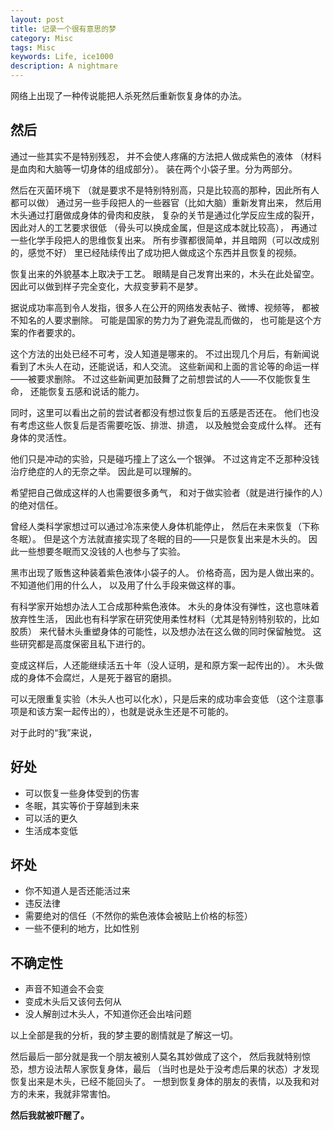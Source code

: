 ```yaml
---
layout: post
title: 记录一个很有意思的梦
category: Misc
tags: Misc
keywords: Life, ice1000
description: A nightmare
---
```



网络上出现了一种传说能把人杀死然后重新恢复身体的办法。


## 然后

通过一些其实不是特别残忍，
并不会使人疼痛的方法把人做成紫色的液体
（材料是血肉和大脑等一切身体的组成部分）。
装在两个小袋子里。分为两部分。

然后在灭菌环境下
（就是要求不是特别特别高，只是比较高的那种，因此所有人都可以做）
通过另一些手段把人的一些器官（比如大脑）重新发育出来，
然后用木头通过打磨做成身体的骨肉和皮肤，
复杂的关节是通过化学反应生成的裂开，因此对人的工艺要求很低
（骨头可以换成金属，但是这成本就比较高），
再通过一些化学手段把人的思维恢复出来。
所有步骤都很简单，并且暗网（可以改成别的，感觉不好）
里已经陆续传出了成功把人做成这个东西并且恢复的视频。

恢复出来的外貌基本上取决于工艺。
眼睛是自己发育出来的，木头在此处留空。
因此可以做到样子完全变化，大叔变萝莉不是梦。

据说成功率高到令人发指，很多人在公开的网络发表帖子、微博、视频等，
都被不知名的人要求删除。
可能是国家的势力为了避免混乱而做的，
也可能是这个方案的作者要求的。

这个方法的出处已经不可考，没人知道是哪来的。
不过出现几个月后，有新闻说看到了木头人在动，还能说话，和人交流。
这些新闻和上面的言论等的命运一样——被要求删除。
不过这些新闻更加鼓舞了之前想尝试的人——不仅能恢复生命，
还能恢复五感和说话的能力。

同时，这里可以看出之前的尝试者都没有想过恢复后的五感是否还在。
他们也没有考虑这些人恢复后是否需要吃饭、排泄、排遗，
以及触觉会变成什么样。
还有身体的灵活性。

他们只是冲动的实验，只是碰巧撞上了这么一个银弹。
不过这肯定不乏那种没钱治疗绝症的人的无奈之举。
因此是可以理解的。

希望把自己做成这样的人也需要很多勇气，
和对于做实验者（就是进行操作的人）的绝对信任。

曾经人类科学家想过可以通过冷冻来使人身体机能停止，
然后在未来恢复（下称 冬眠）。
但是这个方法就直接实现了冬眠的目的——只是恢复出来是木头的。
因此一些想要冬眠而又没钱的人也参与了实验。

黑市出现了贩售这种装着紫色液体小袋子的人。
价格奇高，因为是人做出来的。不知道他们用的什么人，
以及用了什么手段来做这样的事。

有科学家开始想办法人工合成那种紫色液体。
木头的身体没有弹性，这也意味着放弃性生活，
因此也有科学家在研究使用柔性材料（尤其是特别特别软的，比如胶质）
来代替木头重塑身体的可能性，以及想办法在这么做的同时保留触觉。
这些研究都是高度保密且私下进行的。

变成这样后，人还能继续活五十年（没人证明，是和原方案一起传出的）。
木头做成的身体不会腐烂，人是死于器官的磨损。

可以无限重复实验（木头人也可以化水），只是后来的成功率会变低
（这个注意事项是和该方案一起传出的），也就是说永生还是不可能的。

对于此时的“我”来说，

## 好处

+ 可以恢复一些身体受到的伤害
+ 冬眠，其实等价于穿越到未来
+ 可以活的更久
+ 生活成本变低

## 坏处

+ 你不知道人是否还能活过来
+ 违反法律
+ 需要绝对的信任（不然你的紫色液体会被贴上价格的标签）
+ 一些不便利的地方，比如性别

## 不确定性

+ 声音不知道会不会变
+ 变成木头后又该何去何从
+ 没人解剖过木头人，不知道你还会出啥问题

以上全部是我的分析，我的梦主要的剧情就是了解这一切。

然后最后一部分就是我一个朋友被别人莫名其妙做成了这个，
然后我就特别惊恐，想方设法帮人家恢复身体，最后
（当时也是处于没考虑后果的状态）才发现恢复出来是木头，已经不能回头了。
一想到恢复身体的朋友的表情，以及我和对方的未来，我就非常害怕。

**然后我就被吓醒了。**
